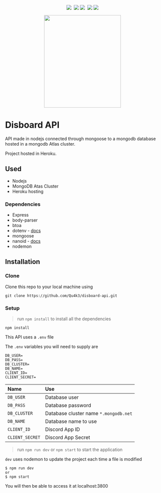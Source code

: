 <p align="center">
    <img src="https://circleci.com/gh/Qu4k3/disboard-api.svg?style=svg&circle-token=c1aea5451e8ad018851e45c477d8f4112b7ebfb4" />&nbsp;
    <img src="https://img.shields.io/uptimerobot/status/m781988862-3ea72d807b59330ef0d3eaac.svg?label=server&style=flat" /> <img src="https://img.shields.io/uptimerobot/ratio/m781988862-3ea72d807b59330ef0d3eaac.svg?label=server%20uptime&style=flat" />&nbsp;
    <img src="https://img.shields.io/uptimerobot/status/m781896193-0fc26013b414711d48d26082.svg?label=API%20status&style=flat" /> <img src="https://img.shields.io/uptimerobot/ratio/m781896193-0fc26013b414711d48d26082.svg?label=API%20uptime&style=flat" />
</p>
<p align="center">
    <img width="250" height="300" src="https://cdn.discordapp.com/attachments/503303753705848838/541409603255009291/shuvi-white.gif">
</p>

# Disboard API

API made in nodejs connected through mongoose to a mongodb database hosted in a mongodb Atlas cluster.

Project hosted in Heroku.

## Used

- Nodejs
- MongoDB Atas Cluster
- Heroku hosting

### Dependencies

- Express
- body-parser
- btoa
- dotenv - [docs](https://github.com/motdotla/dotenv)
- mongoose
- nanoid - [docs](https://github.com/ai/nanoid)
- nodemon

## Installation

### Clone

Clone this repo to your local machine using

```shell
git clone https://github.com/Qu4k3/disboard-api.git
```

### Setup

> run `npm install` to install all the dependencies

```shell
npm install
```

This API uses a `.env` file

The `.env` variables you will need to supply are

```shell
DB_USER=
DB_PASS=
DB_CLUSTER=
DB_NAME=
CLIENT_ID=
CLIENT_SECRET=
```

| Name            | Use                                            |
|:----------------|:-----------------------------------------------|
| `DB_USER`       | Database user                         |
| `DB_PASS`       | Database password                          |
| `DB_CLUSTER`    | Database cluster name     `*.mongodb.net`          |
| `DB_NAME`       | Database name to use   |
| `CLIENT_ID`     | Discord App ID |
| `CLIENT_SECRET` | Discord App Secret |

> run `npm run dev` or `npm start` to start the application

`dev` uses nodemon to update the project each time a file is modified

```shell
$ npm run dev
or
$ npm start
```

You will then be able to access it at localhost:3800

